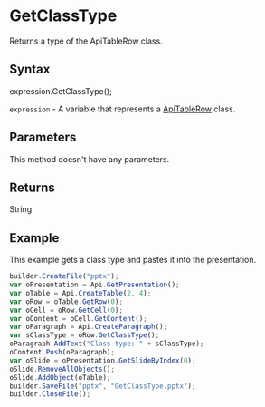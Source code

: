 # GetClassType

Returns a type of the ApiTableRow class.

## Syntax

expression.GetClassType();

`expression` - A variable that represents a [ApiTableRow](../ApiTableRow.md) class.

## Parameters

This method doesn't have any parameters.

## Returns

String

## Example

This example gets a class type and pastes it into the presentation.

```javascript
builder.CreateFile("pptx");
var oPresentation = Api.GetPresentation();
var oTable = Api.CreateTable(2, 4);
var oRow = oTable.GetRow(0);
var oCell = oRow.GetCell(0);
var oContent = oCell.GetContent();
var oParagraph = Api.CreateParagraph();
var sClassType = oRow.GetClassType();
oParagraph.AddText("Class type: " + sClassType);
oContent.Push(oParagraph);
var oSlide = oPresentation.GetSlideByIndex(0);
oSlide.RemoveAllObjects();
oSlide.AddObject(oTable);
builder.SaveFile("pptx", "GetClassType.pptx");
builder.CloseFile();
```